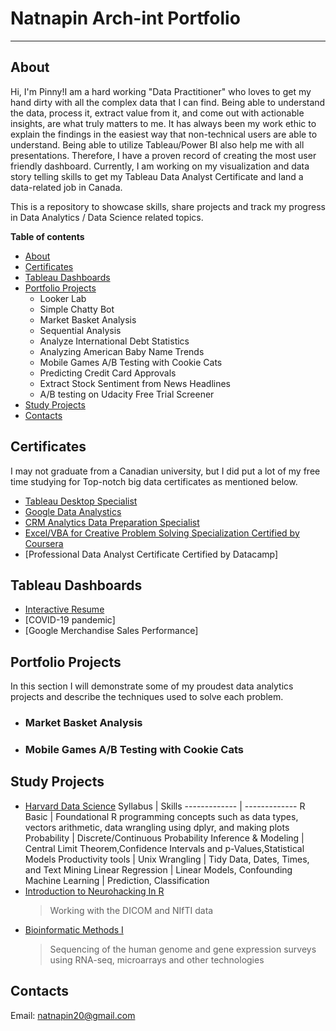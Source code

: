 # Natnapin Arch-int Portfolio <a name="TOP"></a>
---

## About <a name="about"></a> 
Hi, I'm Pinny!I am a hard working "Data Practitioner" who loves to get my hand dirty with all the complex data that I can find. Being able to understand the data, process it, extract value from it, and come out with actionable insights, are what truly matters to me. It has always been my work ethic to explain the findings in the easiest way that non-technical users are able to understand. Being able to utilize Tableau/Power BI also help me with all presentations. Therefore, I have a proven record of creating the most user friendly dashboard. Currently, I am working on my visualization and data story telling skills to get my Tableau Data Analyst Certificate and land a data-related job in Canada. 

This is a repository to showcase skills, share projects and track my progress in Data Analytics / Data Science related topics.

**Table of contents**
  * [About](#about)
  * [Certificates](#certificates)
  * [Tableau Dashboards](#tableau-vizzes)
  * [Portfolio Projects](#portfolio-project)
    * Looker Lab
    * Simple Chatty Bot
    * Market Basket Analysis
    * Sequential Analysis
    * Analyze International Debt Statistics
    * Analyzing American Baby Name Trends
    * Mobile Games A/B Testing with Cookie Cats
    * Predicting Credit Card Approvals
    * Extract Stock Sentiment from News Headlines
    * A/B testing on Udacity Free Trial Screener
  * [Study Projects](#study-project)
  * [Contacts](#contact)

## Certificates <a name="certificates"></a>    
I may not graduate from a Canadian university, but I did put a lot of my free time studying for Top-notch big data certificates as mentioned below.  
 * [Tableau Desktop Specialist](https://www.credly.com/badges/b4d09a7b-5b61-4af2-80e5-e736ece7017b/public_url)
 * [Google Data Analystics](https://www.credly.com/badges/d25963e3-104a-43f0-84d1-7ddb968a730a/public_url)
 * [CRM Analytics Data Preparation Specialist](https://trailblazer.me/id/narchint)
 * [Excel/VBA for Creative Problem Solving Specialization Certified by Coursera](https://coursera.org/share/e247bf2671fbbdd021ee038beacb0e39)
 * [Professional Data Analyst Certificate Certified by Datacamp]

## Tableau Dashboards <a name="tableau-vizzes"></a>   
 * [Interactive Resume](https://public.tableau.com/app/profile/natnapin.arch.int/viz/NATNAPIN-INTERACTIVERESUME/Dashboard13)
 * [COVID-19 pandemic]
 * [Google Merchandise Sales Performance]
 
## Portfolio Projects <a name="portfolio-project"></a> 
In this section I will demonstrate some of my proudest data analytics projects and describe the techniques used to solve each problem.
 * ### Market Basket Analysis 
 * ### Mobile Games A/B Testing with Cookie Cats
 
## Study Projects <a name="study-project"></a> 
 * [Harvard Data Science](https://courses.edx.org/certificates/763db212457541059ef1c96e770e9572)
   Syllabus | Skills 
   ------------- | -------------
   R Basic  | Foundational R programming concepts such as data types, vectors arithmetic, data wrangling using dplyr, and making plots
   Probability | Discrete/Continuous Probability
   Inference & Modeling | Central Limit Theorem,Confidence Intervals and p-Values,Statistical Models
   Productivity tools | Unix
   Wrangling | Tidy Data, Dates, Times, and Text Mining
   Linear Regression | Linear Models, Confounding
   Machine Learning | Prediction, Classification
 * [Introduction to Neurohacking In R](https://coursera.org/share/cc6f39501d6e1abe035f6256415d76f5)
   > Working with the DICOM and NIfTI data 
 * [Bioinformatic Methods I](https://coursera.org/share/f340bfa01225601624320946c52811a6)
   > Sequencing of the human genome and gene expression surveys using RNA-seq, microarrays and other technologies 
## Contacts <a name="contact"></a>    
Email: natnapin20@gmail.com

